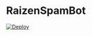 # RaizenSpamBot


[![Deploy](https://www.herokucdn.com/deploy/button.svg)](https://heroku.com/deploy?template=https://github.com/Itzdipesh/RaizenSpamBot/)
